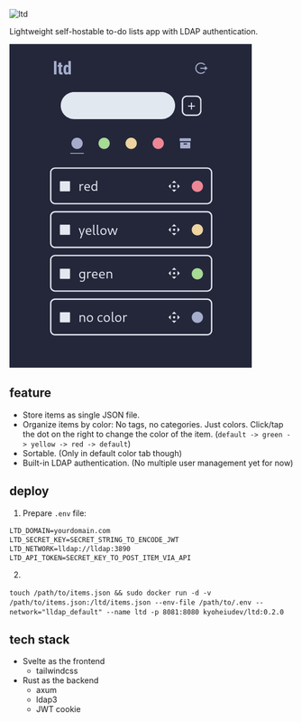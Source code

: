 ![ltd](./svelte/logo.png)

Lightweight self-hostable to-do lists app with LDAP authentication.

![screenshot.png](screenshot.png)

## feature
- Store items as single JSON file.
- Organize items by color: No tags, no categories. Just colors. Click/tap the dot on the right to change the color of the item. (`default -> green -> yellow -> red -> default`)
- Sortable. (Only in default color tab though)
- Built-in LDAP authentication. (No multiple user management yet for now)

## deploy
1. Prepare `.env` file:

```
LTD_DOMAIN=yourdomain.com
LTD_SECRET_KEY=SECRET_STRING_TO_ENCODE_JWT
LTD_NETWORK=lldap://lldap:3890
LTD_API_TOKEN=SECRET_KEY_TO_POST_ITEM_VIA_API
```

2. 
`touch /path/to/items.json && sudo docker run -d -v /path/to/items.json:/ltd/items.json --env-file /path/to/.env --network="lldap_default" --name ltd -p 8081:8080 kyoheiudev/ltd:0.2.0`

## tech stack
- Svelte as the frontend
  - tailwindcss
- Rust as the backend
  - axum
  - ldap3
  - JWT cookie
